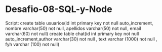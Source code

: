 # Desafio-08-SQL-y-Node
Script:
create table usuarios(id int primary key not null auto_increment, nombre varchar(50) not null, apellidos varchar(50) not null, email varchar(60) not null)
create table chat(id int primary key not null auto_increment,author varchar(30) not null , text varchar (1000) not null , fyh varchar (100) not null)
